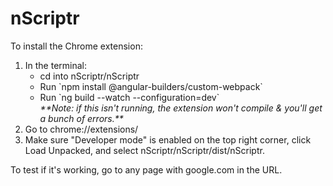 # nScriptr

To install the Chrome extension:
<ol>
<li> In the terminal:
  <ul>  
    <li> cd into nScriptr/nScriptr </li>
    <li> Run `npm install @angular-builders/custom-webpack`
    <li> Run `ng build --watch --configuration=dev`<br>
      <i>**Note: if this isn't running, the extension won't compile & you'll get a bunch of errors.**</i> </li>
  </ul>
</li>
<li> Go to chrome://extensions/ </li>
<li> Make sure "Developer mode" is enabled on the top right corner, click Load Unpacked, and select nScriptr/nScriptr/dist/nScriptr. </li>
</ol>

To test if it's working, go to any page with google.com in the URL.

